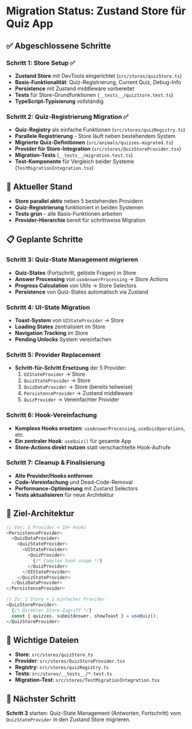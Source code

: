 # Migration Status: Zustand Store für Quiz App

## ✅ Abgeschlossene Schritte

### Schritt 1: Store Setup ✅

- **Zustand Store** mit DevTools eingerichtet (`src/stores/quizStore.ts`)
- **Basis-Funktionalität**: Quiz-Registrierung, Current Quiz, Debug-Info
- **Persistence** mit Zustand middleware vorbereitet
- **Tests** für Store-Grundfunktionen (`__tests__/quizStore.test.ts`)
- **TypeScript-Typisierung** vollständig

### Schritt 2: Quiz-Registrierung Migration ✅

- **Quiz-Registry** als einfache Funktionen (`src/stores/quizRegistry.ts`)
- **Parallele Registrierung** - Store läuft neben bestehendem System
- **Migrierte Quiz-Definitionen** (`src/animals/quizzes-migrated.ts`)
- **Provider für Store-Integration** (`src/stores/QuizStoreProvider.tsx`)
- **Migration-Tests** (`__tests__/migration.test.ts`)
- **Test-Komponente** für Vergleich beider Systeme (`TestMigrationIntegration.tsx`)

## 🔄 Aktueller Stand

- **Store parallel aktiv** neben 5 bestehenden Providern
- **Quiz-Registrierung** funktioniert in beiden Systemen
- **Tests grün** - alle Basis-Funktionen arbeiten
- **Provider-Hierarchie** bereit für schrittweise Migration

## 📋 Geplante Schritte

### Schritt 3: Quiz-State Management migrieren

- **Quiz-States** (Fortschritt, gelöste Fragen) in Store
- **Answer Processing** von `useAnswerProcessing` → Store Actions
- **Progress Calculation** von Utils → Store Selectors
- **Persistence** von Quiz-States automatisch via Zustand

### Schritt 4: UI-State Migration

- **Toast-System** von `UIStateProvider` → Store
- **Loading States** zentralisiert im Store
- **Navigation Tracking** im Store
- **Pending Unlocks** System vereinfachen

### Schritt 5: Provider Replacement

- **Schritt-für-Schritt Ersetzung** der 5 Provider:
  1. `UIStateProvider` → Store
  2. `QuizStateProvider` → Store
  3. `QuizDataProvider` → Store (bereits teilweise)
  4. `PersistenceProvider` → Zustand middleware
  5. `QuizProvider` → Vereinfachter Provider

### Schritt 6: Hook-Vereinfachung

- **Komplexe Hooks ersetzen**: `useAnswerProcessing`, `useQuizOperations`, etc.
- **Ein zentraler Hook**: `useQuiz()` für gesamte App
- **Store-Actions direkt nutzen** statt verschachtelte Hook-Aufrufe

### Schritt 7: Cleanup & Finalisierung

- **Alte Provider/Hooks entfernen**
- **Code-Vereinfachung** und Dead-Code-Removal
- **Performance-Optimierung** mit Zustand Selectors
- **Tests aktualisieren** für neue Architektur

## 🎯 Ziel-Architektur

```typescript
// Von: 5 Provider + 10+ Hooks
<PersistenceProvider>
  <QuizDataProvider>
    <QuizStateProvider>
      <UIStateProvider>
        <QuizProvider>
          {/* Complex hook usage */}
        </QuizProvider>
      </UIStateProvider>
    </QuizStateProvider>
  </QuizDataProvider>
</PersistenceProvider>

// Zu: 1 Store + 1 einfacher Provider
<QuizStoreProvider>
  {/* Direkter Store-Zugriff */}
  const { quizzes, submitAnswer, showToast } = useQuiz();
</QuizStoreProvider>
```

## 📁 Wichtige Dateien

- **Store**: `src/stores/quizStore.ts`
- **Provider**: `src/stores/QuizStoreProvider.tsx`
- **Registry**: `src/stores/quizRegistry.ts`
- **Tests**: `src/stores/__tests__/*.test.ts`
- **Migration-Test**: `src/stores/TestMigrationIntegration.tsx`

## 🚀 Nächster Schritt

**Schritt 3** starten: Quiz-State Management (Antworten, Fortschritt) vom `QuizStateProvider` in den Zustand Store migrieren.
